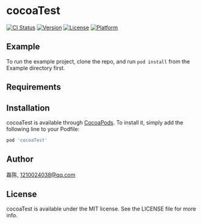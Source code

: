 # cocoaTest

[![CI Status](https://img.shields.io/travis/磊陈/cocoaTest.svg?style=flat)](https://travis-ci.org/磊陈/cocoaTest)
[![Version](https://img.shields.io/cocoapods/v/cocoaTest.svg?style=flat)](https://cocoapods.org/pods/cocoaTest)
[![License](https://img.shields.io/cocoapods/l/cocoaTest.svg?style=flat)](https://cocoapods.org/pods/cocoaTest)
[![Platform](https://img.shields.io/cocoapods/p/cocoaTest.svg?style=flat)](https://cocoapods.org/pods/cocoaTest)

## Example

To run the example project, clone the repo, and run `pod install` from the Example directory first.

## Requirements

## Installation

cocoaTest is available through [CocoaPods](https://cocoapods.org). To install
it, simply add the following line to your Podfile:

```ruby
pod 'cocoaTest'
```

## Author

磊陈, 1210024038@qq.com

## License

cocoaTest is available under the MIT license. See the LICENSE file for more info.
